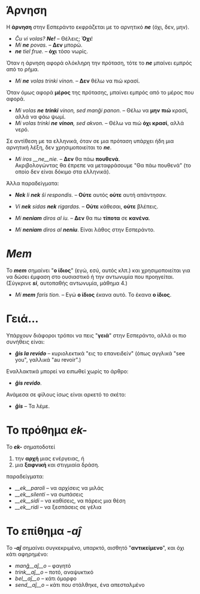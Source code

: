 # Άρνηση

Η __άρνηση__ στην Εσπεράντο εκφράζεται με το αρνητικό *__ne__* (όχι, δεν, μην).  

- *Ĉu vi volas? __Ne!__*  – Θέλεις; __Όχι__!  
- *Mi __ne__ povas.* – __Δεν__ μπορώ.  
- *__ne__ tiel frue.* – __όχι__ τόσο νωρίς.  

Όταν η άρνηση αφορά ολόκληρη την πρόταση, τότε το *__ne__* μπαίνει εμπρός από το ρήμα.  
- *Mi __ne__ volas trinki vinon.* – __Δεν__ θέλω να πιώ κρασί.  

Όταν όμως αφορά __μέρος__ της πρότασης, μπαίνει εμπρός από το μέρος που αφορά.  

- *Mi volas __ne__ __trinki__ vinon, sed manĝi panon.* – Θέλω να __μην__ __πιώ__ κρασί, αλλά να φάω ψωμί.  
- *Mi volas trinki __ne__ __vinon__, sed akvon.* – Θέλω να πιώ __όχι__ __κρασί__, αλλά νερό.  

Σε αντίθεση με τα ελληνικά, όταν σε μια πρόταση υπάρχει ήδη μια αρνητική λέξη, δεν χρησιμοποιείται το *__ne__*.  

- *Mi iros __ne__nie.* – __Δεν__ θα πάω __πουθενά__.  
Ακριβολογώντας θα έπρεπε να μεταφράσουμε "Θα πάω πουθενά" (το οποίο δεν είναι δόκιμο στα ελληνικά).

Άλλα παραδείγματα:

- *__Nek__ li __nek__ ŝi respondis.*   – __Ούτε__ αυτός __ούτε__ αυτή απάντησαν.
- *Vi __nek__ sidas __nek__ rigardas.* – __Ούτε__ κάθεσαι, __ούτε__ βλέπεις.

- *Mi __neniam__ diros al iu.* – __Δεν__ θα πω __τίποτα__ σε __κανένα__.
- *Mi __neniam__ diros al __neniu__*. Είναι λάθος στην Εσπεράντο.


# *__Mem__*

Το *__mem__* σημαίνει "__ο ίδιος__" (εγώ, εσύ, αυτός κλπ.) και χρησιμοποιείται για να δώσει έμφαση στο ουσιαστικό ή την αντωνυμία που προηγείται. (Σύγκρινε *__si__*, αυτοπαθής αντωνυμία, μάθημα 4.)

- *Mi __mem__ faris tion.*  – Εγώ __ο ίδιος__ έκανα αυτό. Το έκανα __ο ίδιος__.

# __Γειά…__

Υπάρχουν διάφοροι τρόποι να πεις "__γειά__" στην Εσπεράντο, αλλά οι πιο συνήθεις είναι: 

- *__ĝis la revido__* – κυριολεκτικά  "εις το επανειδείν" (όπως αγγλικά "see you", γαλλικά "au revoir".)

Εναλλακτικά μπορεί να ειπωθεί χωρίς το άρθρο:

- *__ĝis revido__*.

Ανάμεσα σε φίλους ίσως είναι αρκετό το σκέτο:

- *__ĝis__* – Τα λέμε.


# Το πρόθημα *__ek-__*

Το *__ek-__* σηματοδοτεί

1. την __αρχή__ μιας ενέργειας, ή
2. μια __ξαφνική__ και στιγμιαία δράση.

παραδείγματα:

- *__ek__paroli*  – να αρχίσεις να μιλάς
- *__ek__silenti* – να σωπάσεις
- *__ek__sidi*    – να καθίσεις, να πάρεις μια θέση
- *__ek__ridi*    – να ξεσπάσεις σε γέλια
 

# Το επίθημα *__-aĵ__*

Το *__-aĵ__* σημαίνει συγκεκριμένο, υπαρκτό, αισθητό "__αντικείμενο__", και όχι κάτι αφηρημένο:

- *manĝ__aĵ__o*  – φαγητό
- *trink__aĵ__o* – ποτό, αναψυκτικό
- *bel__aĵ__o*   – κάτι όμορφο
- *send__aĵ__o*  – κάτι που στάλθηκε, ένα απεσταλμένο
 
